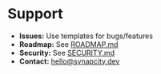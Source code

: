 # Support

- **Issues:** Use templates for bugs/features
- **Roadmap:** See [ROADMAP.md](./ROADMAP.md)
- **Security:** See [SECURITY.md](./SECURITY.md)
- **Contact:** <hello@synapcity.dev>
